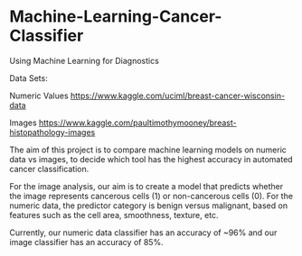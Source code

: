 # Machine-Learning-Cancer-Classifier

Using Machine Learning for Diagnostics 

Data Sets:

Numeric Values https://www.kaggle.com/uciml/breast-cancer-wisconsin-data

Images https://www.kaggle.com/paultimothymooney/breast-histopathology-images

The aim of this project is to compare machine learning models on numeric data vs images, to decide which tool has the highest accuracy in automated cancer classification. 

For the image analysis, our aim is to create a model that predicts whether the image represents cancerous cells (1) or non-cancerous cells (0). For the numeric data, the predictor category is benign versus malignant, based on features such as the cell area, smoothness, texture, etc. 

Currently, our numeric data classifier has an accuracy of ~96% and our image classifier has an accuracy of 85%. 
